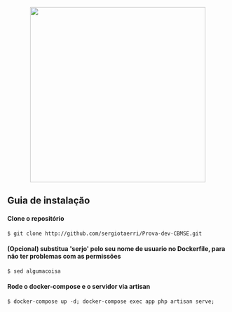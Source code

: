 <p align="center"><a href="https://laravel.com" target="_blank"><img src="https://raw.githubusercontent.com/laravel/art/master/logo-lockup/5%20SVG/2%20CMYK/1%20Full%20Color/laravel-logolockup-cmyk-red.svg" width="400"></a></p>

## Guia de instalação

#### Clone o repositório

    $ git clone http://github.com/sergiotaerri/Prova-dev-CBMSE.git

#### (Opcional) substitua 'serjo' pelo seu nome de usuario no Dockerfile, para não ter problemas com as permissões

    $ sed algumacoisa

#### Rode o docker-compose e o servidor via artisan

    $ docker-compose up -d; docker-compose exec app php artisan serve;
